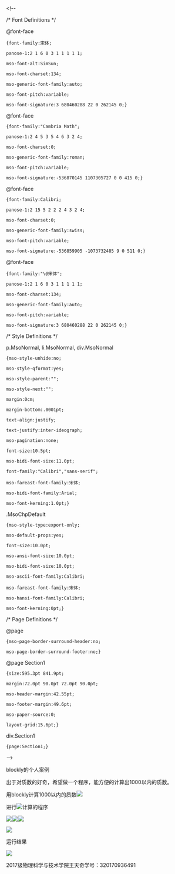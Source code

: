 &lt;!--  
 /\* Font Definitions \*/  
 @font-face  
	{font-family:宋体;  
	panose-1:2 1 6 0 3 1 1 1 1 1;  
	mso-font-alt:SimSun;  
	mso-font-charset:134;  
	mso-generic-font-family:auto;  
	mso-font-pitch:variable;  
	mso-font-signature:3 680460288 22 0 262145 0;}  
@font-face  
	{font-family:"Cambria Math";  
	panose-1:2 4 5 3 5 4 6 3 2 4;  
	mso-font-charset:0;  
	mso-generic-font-family:roman;  
	mso-font-pitch:variable;  
	mso-font-signature:-536870145 1107305727 0 0 415 0;}  
@font-face  
	{font-family:Calibri;  
	panose-1:2 15 5 2 2 2 4 3 2 4;  
	mso-font-charset:0;  
	mso-generic-font-family:swiss;  
	mso-font-pitch:variable;  
	mso-font-signature:-536859905 -1073732485 9 0 511 0;}  
@font-face  
	{font-family:"\@宋体";  
	panose-1:2 1 6 0 3 1 1 1 1 1;  
	mso-font-charset:134;  
	mso-generic-font-family:auto;  
	mso-font-pitch:variable;  
	mso-font-signature:3 680460288 22 0 262145 0;}  
 /\* Style Definitions \*/  
 p.MsoNormal, li.MsoNormal, div.MsoNormal  
	{mso-style-unhide:no;  
	mso-style-qformat:yes;  
	mso-style-parent:"";  
	mso-style-next:"";  
	margin:0cm;  
	margin-bottom:.0001pt;  
	text-align:justify;  
	text-justify:inter-ideograph;  
	mso-pagination:none;  
	font-size:10.5pt;  
	mso-bidi-font-size:11.0pt;  
	font-family:"Calibri","sans-serif";  
	mso-fareast-font-family:宋体;  
	mso-bidi-font-family:Arial;  
	mso-font-kerning:1.0pt;}  
.MsoChpDefault  
	{mso-style-type:export-only;  
	mso-default-props:yes;  
	font-size:10.0pt;  
	mso-ansi-font-size:10.0pt;  
	mso-bidi-font-size:10.0pt;  
	mso-ascii-font-family:Calibri;  
	mso-fareast-font-family:宋体;  
	mso-hansi-font-family:Calibri;  
	mso-font-kerning:0pt;}  
 /\* Page Definitions \*/  
 @page  
	{mso-page-border-surround-header:no;  
	mso-page-border-surround-footer:no;}  
@page Section1  
	{size:595.3pt 841.9pt;  
	margin:72.0pt 90.0pt 72.0pt 90.0pt;  
	mso-header-margin:42.55pt;  
	mso-footer-margin:49.6pt;  
	mso-paper-source:0;  
	layout-grid:15.6pt;}  
div.Section1  
	{page:Section1;}  
--&gt;  


blockly的个人案例

出于对质数的好奇，希望做一个程序，能方便的计算出1000以内的质数。







用blockly计算1000以内的质数![](file:///C:\Users\dell\AppData\Local\Temp\msohtmlclip1\01\clip_image002.jpg)

进行![](file:///C:\Users\dell\AppData\Local\Temp\msohtmlclip1\01\clip_image004.jpg)计算的程序

![](file:///C:\Users\dell\AppData\Local\Temp\msohtmlclip1\01\clip_image006.jpg)![](file:///C:\Users\dell\AppData\Local\Temp\msohtmlclip1\01\clip_image008.jpg)![](file:///C:\Users\dell\AppData\Local\Temp\msohtmlclip1\01\clip_image010.jpg)



![](file:///C:\Users\dell\AppData\Local\Temp\msohtmlclip1\01\clip_image012.jpg)









运行结果

![](file:///C:\Users\dell\AppData\Local\Temp\msohtmlclip1\01\clip_image014.jpg)

























2017级物理科学与技术学院王天奇学号：320170936491


